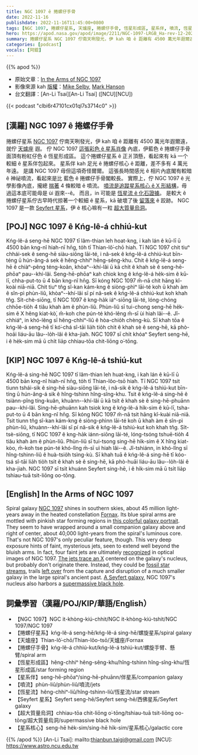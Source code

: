 ```yaml
---
title: NGC 1097 ê 捲螺仔手骨
date: 2022-11-16
publishdate: 2022-11-16T11:45:00+0800
tags: [NGC 1097, 捲螺仔星系, 天爐座, 捲螺仔手骨, 恆星形成區, 星系伴, 噴流, 恆星流, Seyfert 星系, 超大質量烏洞, 星系核心]
hero: https://apod.nasa.gov/apod/image/2211/NGC-1097-LRGB_Ha-rev-12-2022_1024.jpg
summary: 捲螺仔星系 NGC 1097 佇南天咧發光，伊 kah 咱 ê 距離有 4500 萬光年遐爾遠，就佇天爐座遐。
categories: [podcast]
vocals: [阿錕]
---
```


{{% apod %}}

- 原始文章：[In the Arms of NGC 1097](https://apod.nasa.gov/apod/ap221116.html)
- 影像來源 kah [版權][copyright]：[Mike Selby](https://www.facebook.com/masterdarksastro/), [Mark Hanson](https://www.hansonastronomy.com/)
- 台文翻譯：[An-Li Tsai][An-Li Tsai] ([NCU][NCU])

{{< podcast "clbi6r47101cx01ql7s3714c0" >}}

## [漢羅] NGC 1097 ê 捲螺仔手骨
捲螺仔星系 [NGC 1097][NGC 1097] 佇南天咧發光，伊 kah 咱 ê 距離有 4500 萬光年遐爾遠，就佇 [天爐座][Fornax] 遐。
佇 NGC 1097 [這張彩色 ê 星系肖像][this colorful galaxy portrait] 內底，伊藍色 ê 捲螺仔手骨面頂有粉紅仔色 ê 恆星形成區。
這个捲螺仔星系 ê 正爿頂懸，看起來有 kā 一个較細 ê 星系伴包起來。
星系伴 kah 足光 ê 捲螺仔核心 ê 距離，差不多有 4 萬光年遠。
是講 NGC 1097 毋但這項奇怪爾爾。
這張長時間感光 ê 相片內底閣有較暗 ê 神祕噴流，看起來是比 藍色 ê 捲螺仔手骨閣較長。
實際上，佇 NGC 1097 ê 光學影像內底，攏總 [揣著][recognized] 4 條較暗 ê 噴流。
[噴流是追蹤星系核心 ê X 形結構][The jets trace an X]，毋過這本底可能毋是 ùi 遐來--ê。
而且，in 可能是 [恆星流 ê 化石證據][fossil star streams]。
是較大 ê 捲螺仔星系佇古早時代掠著一个較細 ê 星系，kā 破壞了後 [留落來][left over] ê 跤跡。
NGC 1097 是一款 [Seyfert 星系][A Seyfert galaxy]，伊 ê 核心嘛有一粒 [超大質量烏洞][supermassive black hole]。


## [POJ] NGC 1097 ê Kńg-lê-á chhiú-kut
Kńg-lê-á seng-hē NGC 1097 tī lâm-thian leh hoat-kng, i kah lán ê kū-lī ū 4500 bān kng-nî hiah-nī hn̄g, to̍h tī Thian-lô͘-chō hiah.
Tī NGC 1097 chit tiuⁿ chhái-sek ê seng-hē siàu-siōng lāi-té, i nâ-sek ê kńg-lê-á chhiú-kut bīn-téng ū hún-âng-á sek ê hêng-chhiⁿ hêng-sêng-khu.
Chit ê kńg-lê-á seng-hē ê chiàⁿ-pêng téng-koân, khòaⁿ--khí-lâi ū kā chi̍t ê khah sè ê seng-hē-phōaⁿ pau--khí-lâi.
Seng-hē-phōaⁿ kah chiok kng ê kńg-lê-á he̍k-sim ê kū-lī, chha-put-to ū 4 bān kng-nî hn̄g.
Sī kóng NGC 1097 m̄-nā chit hāng kî-koài niā-niā.
Chit tiuⁿ tn̂g sî-kan kám-kng ê siòng-phìⁿ lāi-té koh ū khah àm ê sîn-pì phùn-liû, khòaⁿ--khí-lâi sī pí nâ-sek ê kńg-lê-á chhiú-kut koh khah tn̂g.
Si̍t-chè-siōng, tī NGC 1097 ê kng-ha̍k iáⁿ-siōng lāi-té, lóng-chóng chhōe-tio̍h 4 tiâu khah àm ê phùn-liû.
Phùn-liû sī tui-chong seng-hē he̍k-sim ê X hêng kiat-kò͘, m̄-koh che pún-té khó-lêng m̄-sī ùi hiah lâi--ê.
Jî-chhiáⁿ, in khó-lêng sī hêng-chhiⁿ-liû ê hòa-chio̍h chèng-kù.
Sī khah tōa ê kńg-lê-á seng-hē tī kó͘-chá sî-tāi lia̍h tio̍h chi̍t ê khah sè ê seng-hē, kā phò-hoāi liáu-āu lâu--lo̍h-lâi ê kha-jiah.
NGC 1097 sī chi̍t khóaⁿ Seyfert seng-hē, i ê he̍k-sim mā ū chi̍t lia̍p chhiau-tōa chit-liōng o͘-tōng.

## [KIP] NGC 1097 ê Kńg-lê-á tshiú-kut
Kńg-lê-á sing-hē NGC 1097 tī lâm-thian leh huat-kng, i kah lán ê kū-lī ū 4500 bān kng-nî hiah-nī hn̄g, to̍h tī Thian-lôo-tsō hiah.
Tī NGC 1097 tsit tiunn tshái-sik ê sing-hē siàu-siōng lāi-té, i nâ-sik ê kńg-lê-á tshiú-kut bīn-tíng ū hún-âng-á sik ê hîng-tshinn hîng-sîng-khu.
Tsit ê kńg-lê-á sing-hē ê tsiànn-pîng tíng-kuân, khuànn--khí-lâi ū kā tsi̍t ê khah sè ê sing-hē-phuānn pau--khí-lâi.
Sing-hē-phuānn kah tsiok kng ê kńg-lê-á hi̍k-sim ê kū-lī, tsha-put-to ū 4 bān kng-nî hn̄g.
Sī kóng NGC 1097 m̄-nā tsit hāng kî-kuài niā-niā.
Tsit tiunn tn̂g sî-kan kám-kng ê siòng-phìnn lāi-té koh ū khah àm ê sîn-pì phùn-liû, khuànn--khí-lâi sī pí nâ-sik ê kńg-lê-á tshiú-kut koh khah tn̂g.
Si̍t-tsè-siōng, tī NGC 1097 ê kng-ha̍k iánn-siōng lāi-té, lóng-tsóng tshuē-tio̍h 4 tiâu khah àm ê phùn-liû.
Phùn-liû sī tui-tsong sing-hē hi̍k-sim ê X hîng kiat-kòo, m̄-koh tse pún-té khó-lîng m̄-sī uì hiah lâi--ê.
Jî-tshiánn, in khó-lîng sī hîng-tshinn-liû ê huà-tsio̍h tsìng-kù.
Sī khah tuā ê kńg-lê-á sing-hē tī kóo-tsá sî-tāi lia̍h tio̍h tsi̍t ê khah sè ê sing-hē, kā phò-huāi liáu-āu lâu--lo̍h-lâi ê kha-jiah.
NGC 1097 sī tsi̍t khuánn Seyfert sing-hē, i ê hi̍k-sim mā ū tsi̍t lia̍p tshiau-tuā tsit-liōng oo-tōng.

## [English] In the Arms of NGC 1097
Spiral galaxy [NGC 1097][NGC 1097] shines in southern skies, about 45 million light-years away in the heated constellation [Fornax][Fornax].
Its blue spiral arms are mottled with pinkish star forming regions in [this colorful galaxy portrait][this colorful galaxy portrait].
They seem to have wrapped around a small companion galaxy above and right of center, about 40,000 light-years from the spiral's luminous core.
That's not NGC 1097's only peculiar feature, though.
This very deep exposure hints of faint, mysterious jets, seen to extend well beyond the bluish arms.
In fact, four faint jets are ultimately [recognized][recognized] in optical images of NGC 1097.
[The jets trace an X][The jets trace an X] centered on the galaxy's nucleus, but probably don't originate there.
Instead, they could be [fossil star streams][fossil star streams], trails [left over][left over] from the capture and disruption of a much smaller galaxy in the large spiral's ancient past.
[A Seyfert galaxy][A Seyfert galaxy], NGC 1097's nucleus also harbors a [supermassive black hole][supermassive black hole].

## 詞彙學習（漢羅/POJ/KIP/華語/English）

- 【NGC 1097】NGC it-khòng-kiú-chhit/NGC it-khòng-kiú-tshit/NGC 1097/NGC 1097
- 【捲螺仔星系】kńg-lê-á seng-hē/kńg-lê-á sing-hē/螺旋星系/spiral galaxy
- 【天爐座】Thian-lô͘-chō/Thian-lôo-tsō/天爐座/Fornax
- 【捲螺仔手骨】kńg-lê-á chhiú-kut/kńg-lê-á tshiú-kut/螺旋手臂、懸臂/spiral arm
- 【恆星形成區】hêng-chhiⁿ hêng-sêng-khu/hîng-tshinn hîng-sîng-khu/恆星形成區/star forming region
- 【星系伴】seng-hē-phōaⁿ/sing-hē-phuānn/伴星系/companion galaxy
- 【噴流】phùn-liû/phùn-liû/噴流/jets
- 【恆星流】hêng-chhiⁿ-liû/hîng-tshinn-liû/恆星流/star stream
- 【Seyfert 星系】Seyfert seng-hē/Seyfert seng-hē/西佛星系/Seyfert galaxy
- 【超大質量烏洞】chhiau-tōa chit-liōng o͘-tōng/tshiau-tuā tsit-liōng oo-tōng/超大質量烏洞/supermassive black hole
- 【星系核心】seng-hē he̍k-sim/sing-hē hi̍k-sim/星系核心/galactic core


{{% /apod %}}
[An-Li Tsai]: mailto:thianbun.taigi@gmail.com
[NCU]: https://www.astro.ncu.edu.tw

[copyright]: https://apod.nasa.gov/apod/fap/lib/about_apod.html#srapply
[License]: https://creativecommons.org/licenses/by/2.0/

[NGC 1097]:https://www.nasa.gov/image-feature/goddard/2002/hubble-sees-the-eye-of-a-colorful-galaxy
[Fornax]:https://earthsky.org/constellations/fornax-the-furnace-galaxy-hubble-ultra-deep-field/
[this colorful galaxy portrait]:https://www.facebook.com/photo.php?fbid=439299734846844
[recognized]:https://apod.nasa.gov/apod/image/0911/NGC1097invert_gendlerJets.jpg
[The jets trace an X]:http://adsabs.harvard.edu/abs/2003ApJ...585..281H
[fossil star streams]:https://apod.nasa.gov/apod/ap080619.html
[left over]:http://arxiv.org/abs/1006.1353
[A Seyfert galaxy]:http://en.wikipedia.org/wiki/Seyfert_galaxy
[supermassive black hole]:https://apod.nasa.gov/apod/ap090727.html
